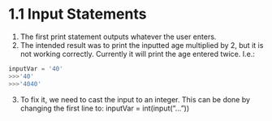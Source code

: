 # 1.1 Input Statements

1. The first print statement outputs whatever the user enters.
2. The intended result was to print the inputted age multiplied by 2, but it is not working correctly.  Currently it will print the age entered twice. I.e.:
  ```python
  inputVar = '40'
  >>>'40'
  >>>'4040'
  ```
     
3. To fix it, we need to cast the input to an integer.  This can be done by changing the first line to: inputVar = int(input(“...”))
